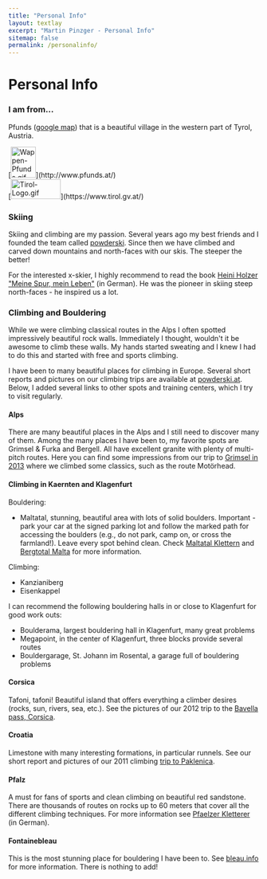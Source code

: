 ```yaml
---
title: "Personal Info"
layout: textlay
excerpt: "Martin Pinzger - Personal Info"
sitemap: false
permalink: /personalinfo/
---
```


# Personal Info

### I am from...
Pfunds ([google map](http://maps.google.com/maps?q=Pfunds)) that is a beautiful village in the western part of Tyrol, Austria.

<div class="row">
<div class="col-sm-1">
[<img src="{{ site.url }}{{ site.baseurl }}/images/Wappen-Pfunds.gif" alt="Wappen-Pfunds.gif" width="50" height="62" />](http://www.pfunds.at/)
</div>
<div class="col-sm-1">
[<img src="{{ site.url }}{{ site.baseurl }}/images/Tirol-Logo.gif" alt="Tirol-Logo.gif" width="100" height="40" />](https://www.tirol.gv.at/)
</div>
</div>

### Skiing
Skiing and climbing are my passion. Several years ago my best friends and I founded the team called [powderski](http://www.powderski.at/). Since then we have climbed and carved down mountains and north-faces with our skis. The steeper the better!

For the interested x-skier, I highly recommend to read the book [Heini Holzer "Meine Spur, mein Leben"](http://www.amazon.de/dp/8872831369/ref=as_li_ss_til?tag=powderskiat-21&camp=2906&creative=19474&linkCode=as4&creativeASIN=8872831369&adid=0Y3TZD8S502HXQPE6E6C) (in German). He was the pioneer in skiing steep north-faces - he inspired us a lot.

### Climbing and Bouldering
While we were climbing classical routes in the Alps I often spotted impressively beautiful rock walls. Immediately I thought, wouldn't it be awesome to climb these walls. My hands started sweating and I knew I had to do this and started with free and sports climbing.

I have been to many beautiful places for climbing in Europe. Several short reports and pictures on our climbing trips are available at [powderski.at](http://www.powderski.at/category/felsklettern/). Below, I added several links to other spots and training centers, which I try to visit regularly.

#### Alps
There are many beautiful places in the Alps and I still need to discover many of them. Among the many places I have been to, my favorite spots are Grimsel & Furka and Bergell. All have excellent granite with plenty of multi-pitch routes. Here you can find some impressions from our trip to [Grimsel in 2013](http://www.powderski.at/2013/08/02/grimsel-motoerhead/#more-759) where we climbed some classics, such as the route Motörhead.

#### Climbing in Kaernten and Klagenfurt

Bouldering:

* Maltatal, stunning, beautiful area with lots of solid boulders. Important - park your car at the signed parking lot and follow the marked path for accessing the boulders (e.g., do not park, camp on, or cross the farmland!). Leave every spot behind clean. Check [Maltatal Klettern](https://www.facebook.com/maltatalklettern) and [Bergtotal Malta](http://www.bergtotal.com/Bouldergebiete/Oesterreich/Malta-Bouldergebiet.html) for more information.

Climbing:

* Kanzianiberg
* Eisenkappel

I can recommend the following bouldering halls in or close to Klagenfurt for good work outs:

* Boulderama, largest bouldering hall in Klagenfurt, many great problems
* Megapoint, in the center of Klagenfurt, three blocks provide several routes
* Bouldergarage, St. Johann im Rosental, a garage full of bouldering problems

#### Corsica
Tafoni, tafoni! Beautiful island that offers everything a climber desires (rocks, sun, rivers, sea, etc.). See the pictures of our 2012 trip to the [Bavella pass, Corsica](http://www.powderski.at/2012/07/15/korsika-2012/).

#### Croatia
Limestone with many interesting formations, in particular runnels. See our short report and pictures of our 2011 climbing [trip to Paklenica](http://www.powderski.at/2011/07/25/klettern-in-paklenica-kroatien).

#### Pfalz
A must for fans of sports and clean climbing on beautiful red sandstone. There are thousands of routes on rocks up to 60 meters that cover all the different climbing techniques. For more information see [Pfaelzer Kletterer](http://www.pfaelzer-kletterer.de/) (in German).

#### Fontainebleau
This is the most stunning place for bouldering I have been to. See [bleau.info](http://bleau.info/) for more information. There is nothing to add!

